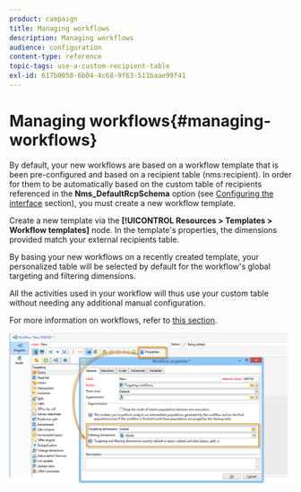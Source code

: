 ```yaml
---
product: campaign
title: Managing workflows
description: Managing workflows
audience: configuration
content-type: reference
topic-tags: use-a-custom-recipient-table
exl-id: 617b0050-6b04-4c68-9f63-511baae99f41
---
```

# Managing workflows{#managing-workflows}

By default, your new workflows are based on a workflow template that is been pre-configured and based on a recipient table (nms:recipient). In order for them to be automatically based on the custom table of recipients referenced in the **Nms_DefaultRcpSchema** option (see [Configuring the interface](../../configuration/using/configuring-the-interface.md) section), you must create a new workflow template.

Create a new template via the **[!UICONTROL Resources > Templates > Workflow templates]** node. In the template's properties, the dimensions provided match your external recipients table.

By basing your new workflows on a recently created template, your personalized table will be selected by default for the workflow's global targeting and filtering dimensions.

All the activities used in your workflow will thus use your custom table without needing any additional manual configuration.

For more information on workflows, refer to [this section](../../../common/workflow/using/about-workflows.md).

![](assets/cfg_external_table_workflow.png)

